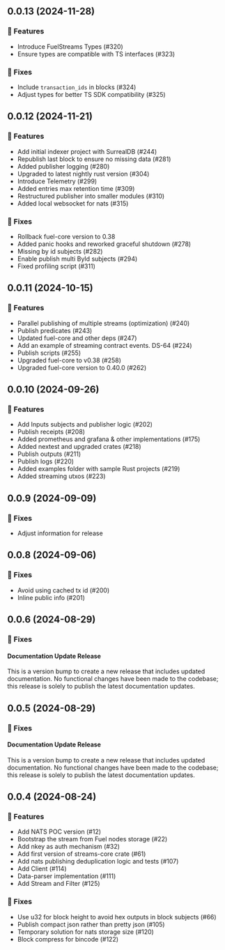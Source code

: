 ## 0.0.13 (2024-11-28)

### 🚀 Features

- Introduce FuelStreams Types (#320)
- Ensure types are compatible with TS interfaces (#323)

### 🐛 Fixes

- Include `transaction_ids` in blocks (#324)
- Adjust types for better TS SDK compatibility (#325)

## 0.0.12 (2024-11-21)

### 🚀 Features

- Add initial indexer project with SurrealDB (#244)
- Republish last block to ensure no missing data (#281)
- Added publisher logging (#280)
- Upgraded to latest nightly rust version (#304)
- Introduce Telemetry (#299)
- Added entries max retention time (#309)
- Restructured publisher into smaller modules (#310)
- Added local websocket for nats (#315)

### 🐛 Fixes

- Rollback fuel-core version to 0.38
- Added panic hooks and reworked graceful shutdown (#278)
- Missing by id subjects (#282)
- Enable publish multi ById subjects (#294)
- Fixed profiling script (#311)

## 0.0.11 (2024-10-15)

### 🚀 Features

- Parallel publishing of multiple streams (optimization) (#240)
- Publish predicates (#243)
- Updated fuel-core and other deps (#247)
- Add an example of streaming contract events. DS-64 (#224)
- Publish scripts (#255)
- Upgraded fuel-core to v0.38 (#258)
- Upgraded fuel-core version to 0.40.0 (#262)

## 0.0.10 (2024-09-26)

### 🚀 Features

- Add Inputs subjects and publisher logic (#202)
- Publish receipts (#208)
- Added prometheus and grafana & other implementations (#175)
- Added nextest and upgraded crates (#218)
- Publish outputs (#211)
- Publish logs (#220)
- Added examples folder with sample Rust projects (#219)
- Added streaming utxos (#223)

## 0.0.9 (2024-09-09)

### 🐛 Fixes

- Adjust information for release

## 0.0.8 (2024-09-06)

### 🐛 Fixes

- Avoid using cached tx id (#200)
- Inline public info (#201)

## 0.0.6 (2024-08-29)

### 🐛 Fixes

#### Documentation Update Release

This is a version bump to create a new release that includes updated documentation. No functional changes have been made to the codebase; this release is solely to publish the latest documentation updates.

## 0.0.5 (2024-08-29)

### 🐛 Fixes

#### Documentation Update Release

This is a version bump to create a new release that includes updated documentation. No functional changes have been made to the codebase; this release is solely to publish the latest documentation updates.

## 0.0.4 (2024-08-24)

### 🚀 Features

- Add NATS POC version (#12)
- Bootstrap the stream from Fuel nodes storage (#22)
- Add nkey as auth mechanism (#32)
- Add first version of streams-core crate (#61)
- Add nats publishing deduplication logic and tests (#107)
- Add Client (#114)
- Data-parser implementation (#111)
- Add Stream and Filter (#125)

### 🐛 Fixes

- Use u32 for block height to avoid hex outputs in block subjects (#66)
- Publish compact json rather than pretty json (#105)
- Temporary solution for nats storage size (#120)
- Block compress for bincode (#122)
